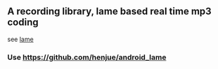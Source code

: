 ## A recording library, lame based real time mp3 coding
see [lame](http://lame.sourceforge.net/)

### Use https://github.com/henjue/android_lame
